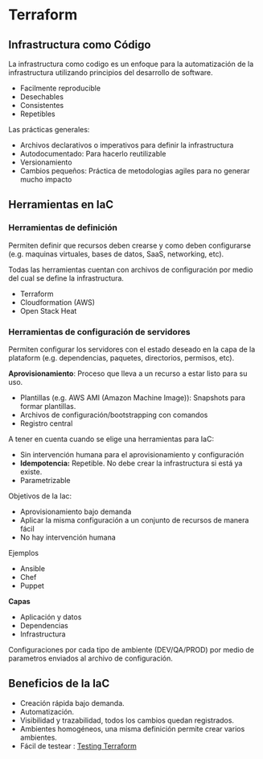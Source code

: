 # Terraform

## Infrastructura como Código

La infrastructura como codigo es un enfoque para la automatización de la infrastructura utilizando principios del desarrollo de software.

- Facilmente reproducible
- Desechables
- Consistentes
- Repetibles

Las prácticas generales:

- Archivos declarativos o imperativos para definir la infrastructura
- Autodocumentado: Para hacerlo reutilizable
- Versionamiento
- Cambios pequeños: Práctica de metodologias agiles para no generar mucho impacto

## Herramientas en IaC

### Herramientas de definición

Permiten definir que recursos deben crearse y como deben configurarse (e.g. maquinas virtuales, bases de datos, SaaS, networking, etc).

Todas las herramientas cuentan con archivos de configuración por medio del cual se define la infrastructura.

- Terraform
- Cloudformation (AWS)
- Open Stack Heat

### Herramientas de configuración de servidores

Permiten configurar los servidores con el estado deseado en la capa de la plataform (e.g. dependencias, paquetes, directorios, permisos, etc).

__Aprovisionamiento__: Proceso que lleva a un recurso a estar listo para su uso.

- Plantillas (e.g. AWS AMI (Amazon Machine Image)): Snapshots para formar plantillas.
- Archivos de configuración/bootstrapping con comandos
- Registro central

A tener en cuenta cuando se elige una herramientas para IaC:

- Sin intervención humana para el aprovisionamiento y configuración
- __Idempotencia:__ Repetible. No debe crear la infrastructura si está ya existe.
- Parametrizable

Objetivos de la Iac:

- Aprovisionamiento bajo demanda
- Aplicar la misma configuración a un conjunto de recursos de manera fácil
- No hay intervención humana

Ejemplos

- Ansible
- Chef 
- Puppet

__Capas__

- Aplicación y datos
- Dependencias
- Infrastructura

Configuraciones por cada tipo de ambiente (DEV/QA/PROD) por medio de parametros enviados al archivo de configuración.

## Beneficios de la IaC

- Creación rápida bajo demanda.
- Automatización.
- Visibilidad y trazabilidad, todos los cambios quedan registrados.
- Ambientes homogéneos, una misma definición permite crear varios ambientes.
- Fácil de testear : [Testing Terraform](https://www.terraform.io/docs/extend/testing/unit-testing.html)

